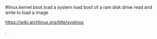#linux.kernel.boot.load
a system load boot of a ram disk drive read and write to load a image

https://wiki.archlinux.org/title/syslinux




.




